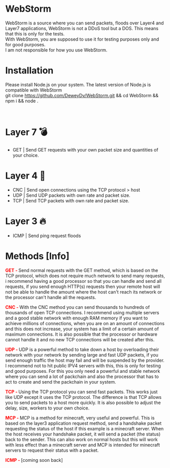 # WebStorm
WebStorm is a source where you can send packets, floods over Layer4 and Layer7 applications, WebStorm is not a DDoS tool but a DOS. This means that this is only for the tests. 
<br>
With WebStorm, you are supposed to use it for testing purposes only and for good purposes.
<br>
I am not responsible for how you use WebStorm.

# Installation
Please install Node.js on your system. The latest version of Node.js is compatible with WebStorm
<br>
git clone https://github.com/DeweyDv/WebStorm.git && cd WebStorm && npm i && node .

<br>

# Layer 7 💣
- GET | Send GET requests with your own packet size and quantities of your choice.

# Layer 4 🧨
- CNC | Send open connections using the TCP protocol > host
- UDP | Send UDP packets with own rate and packet size.
- TCP | Send TCP packets with own rate and packet size.

# Layer 3 🔥
- ICMP | Send ping request floods


# Methods [Info]
<b style="color: red;">GET - </b> Send normal requests with the GET method, which is based on the TCP protocol, which does not require much network to send many requests, i recommend having a good processor so that you can handle and send all requests, if you send enough HTTP(s) requests then your remote host will not be able to handle the amount where the host can't reach its network or the processor can't handle all the requests.

<b style="color: red;">CNC - </b> With the CNC method you can send thousands to hundreds of thousands of open TCP connections. I recommend using multiple servers and a good stable network with enough RAM memory if you want to achieve millions of connections, when you are on an amount of connections and this does not increase, your system has a limit of a certain amount of maximum connections. It is also possible that the processor or hardware cannot handle it and no new TCP connections will be created after this.

<b style="color: red;">UDP - </b> UDP is a powerful method to take down a host by overloading their network with your network by sending large and fast UDP packets, if you send enough traffic the host may fail and will be suspended by the provider. I recommend not to hit public IPV4 servers with this, this is only for testing and good purposes. For this you only need a powerful and stable network where you can send a lot of packchain and also the processor that has to act to create and send the packchain in your system.

<b style="color: red;">TCP - </b> Using the TCP protocol you can send fast packets. This works just like UDP except it uses the TCP protocol. The difference is that TCP allows you to send packets to a host more quickly. It is also possible to adjust the delay, size, workers to your own choice.

<b style="color: red;">MCP - </b> MCP is a method for minecraft, very useful and powerful. This is based on the layer3 application request method, send a handshake packet requesting the status of the host if this example is a minecraft server. When the host receives your handshake packet, it will send a packet (the status) back to the sender. This can also work on normal hosts but this will work with less effect than a minecraft server and MCP is intended for minecraft servers to request their status with a packet.

<b style="color: red;">ICMP - </b> [coming soon back]



